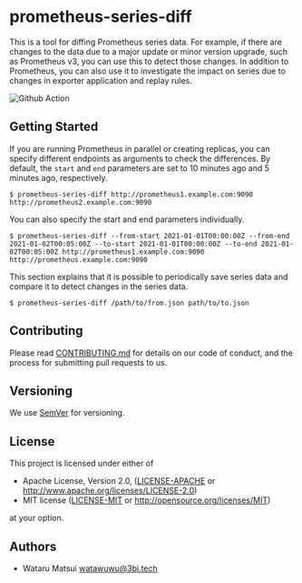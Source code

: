 # prometheus-series-diff

This is a tool for diffing Prometheus series data. For example, if there are changes to the data due to a major update or minor version upgrade, such as Prometheus v3, you can use this to detect those changes.
In addition to Prometheus, you can also use it to investigate the impact on series due to changes in exporter application and replay rules.

![Github Action](https://github.com/watawuwu/prometheus-series-diff/workflows/Test/badge.svg)

## Getting Started

If you are running Prometheus in parallel or creating replicas, you can specify different endpoints as arguments to check the differences.
By default, the `start` and `end` parameters are set to 10 minutes ago and 5 minutes ago, respectively.

```shell
$ prometheus-series-diff http://prometheus1.example.com:9090 http://prometheus2.example.com:9090
```

You can also specify the start and end parameters individually.

```shell
$ prometheus-series-diff --from-start 2021-01-01T00:00:00Z --from-end 2021-01-02T00:05:00Z --to-start 2021-01-01T00:00:00Z --to-end 2021-01-02T00:05:00Z http://prometheus1.example.com:9090 http://prometheus.example.com:9090
```

This section explains that it is possible to periodically save series data and compare it to detect changes in the series data.

```shell
$ prometheus-series-diff /path/to/from.json path/to/to.json
```

## Contributing

Please read [CONTRIBUTING.md](https://gist.github.com/PurpleBooth/b24679402957c63ec426) for details on our code of conduct, and the process for submitting pull requests to us.

## Versioning

We use [SemVer](http://semver.org/) for versioning.

## License

This project is licensed under either of

- Apache License, Version 2.0, ([LICENSE-APACHE](LICENSE-APACHE) or http://www.apache.org/licenses/LICENSE-2.0)
- MIT license ([LICENSE-MIT](LICENSE-MIT) or http://opensource.org/licenses/MIT)

at your option.

## Authors

- Wataru Matsui <watawuwu@3bi.tech>
